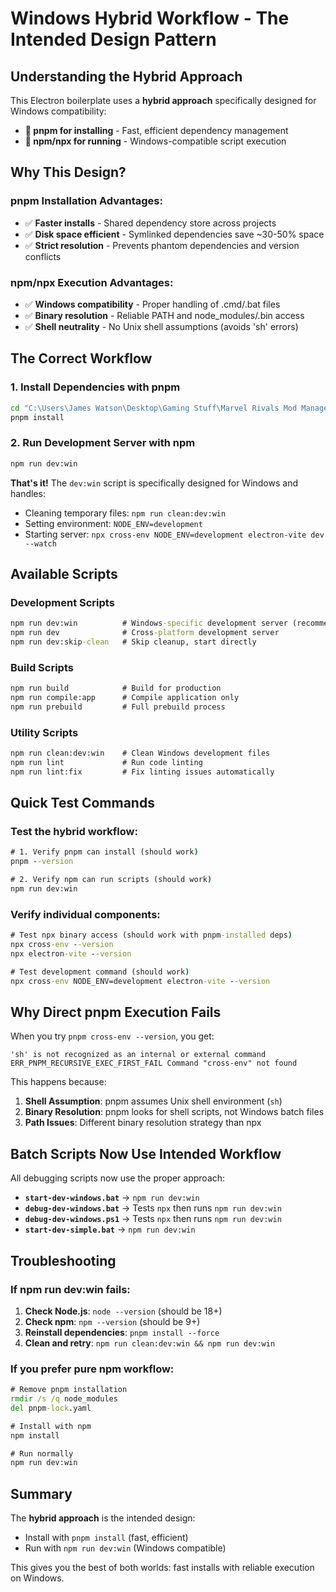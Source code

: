 # Windows Hybrid Workflow - The Intended Design Pattern

## Understanding the Hybrid Approach

This Electron boilerplate uses a **hybrid approach** specifically designed for Windows compatibility:

- **🚀 pnpm for installing** - Fast, efficient dependency management
- **🎯 npm/npx for running** - Windows-compatible script execution

## Why This Design?

### pnpm Installation Advantages:
- ✅ **Faster installs** - Shared dependency store across projects
- ✅ **Disk space efficient** - Symlinked dependencies save ~30-50% space  
- ✅ **Strict resolution** - Prevents phantom dependencies and version conflicts

### npm/npx Execution Advantages:
- ✅ **Windows compatibility** - Proper handling of .cmd/.bat files
- ✅ **Binary resolution** - Reliable PATH and node_modules/.bin access
- ✅ **Shell neutrality** - No Unix shell assumptions (avoids 'sh' errors)

## The Correct Workflow

### 1. Install Dependencies with pnpm
```cmd
cd "C:\Users\James Watson\Desktop\Gaming Stuff\Marvel Rivals Mod Manager"
pnpm install
```

### 2. Run Development Server with npm
```cmd
npm run dev:win
```

**That's it!** The `dev:win` script is specifically designed for Windows and handles:
- Cleaning temporary files: `npm run clean:dev:win`
- Setting environment: `NODE_ENV=development`
- Starting server: `npx cross-env NODE_ENV=development electron-vite dev --watch`

## Available Scripts

### Development Scripts
```cmd
npm run dev:win          # Windows-specific development server (recommended)
npm run dev              # Cross-platform development server  
npm run dev:skip-clean   # Skip cleanup, start directly
```

### Build Scripts
```cmd
npm run build            # Build for production
npm run compile:app      # Compile application only
npm run prebuild         # Full prebuild process
```

### Utility Scripts
```cmd
npm run clean:dev:win    # Clean Windows development files
npm run lint             # Run code linting
npm run lint:fix         # Fix linting issues automatically
```

## Quick Test Commands

### Test the hybrid workflow:
```cmd
# 1. Verify pnpm can install (should work)
pnpm --version

# 2. Verify npm can run scripts (should work)  
npm run dev:win
```

### Verify individual components:
```cmd
# Test npx binary access (should work with pnpm-installed deps)
npx cross-env --version
npx electron-vite --version

# Test development command (should work)
npx cross-env NODE_ENV=development electron-vite --version
```

## Why Direct pnpm Execution Fails

When you try `pnpm cross-env --version`, you get:
```
'sh' is not recognized as an internal or external command
ERR_PNPM_RECURSIVE_EXEC_FIRST_FAIL Command "cross-env" not found
```

This happens because:
1. **Shell Assumption**: pnpm assumes Unix shell environment (`sh`)
2. **Binary Resolution**: pnpm looks for shell scripts, not Windows batch files
3. **Path Issues**: Different binary resolution strategy than npx

## Batch Scripts Now Use Intended Workflow

All debugging scripts now use the proper approach:

- **`start-dev-windows.bat`** → `npm run dev:win`
- **`debug-dev-windows.bat`** → Tests `npx` then runs `npm run dev:win`
- **`debug-dev-windows.ps1`** → Tests `npx` then runs `npm run dev:win`
- **`start-dev-simple.bat`** → `npm run dev:win`

## Troubleshooting

### If npm run dev:win fails:
1. **Check Node.js**: `node --version` (should be 18+)
2. **Check npm**: `npm --version` (should be 9+)
3. **Reinstall dependencies**: `pnpm install --force`
4. **Clean and retry**: `npm run clean:dev:win && npm run dev:win`

### If you prefer pure npm workflow:
```cmd
# Remove pnpm installation
rmdir /s /q node_modules
del pnpm-lock.yaml

# Install with npm
npm install

# Run normally
npm run dev:win
```

## Summary

The **hybrid approach** is the intended design:
- Install with `pnpm install` (fast, efficient)
- Run with `npm run dev:win` (Windows compatible)

This gives you the best of both worlds: fast installs with reliable execution on Windows.